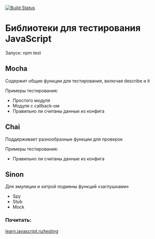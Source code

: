 [![Build Status](https://travis-ci.com/p-12s/js.svg?branch=master)](https://travis-ci.com/p-12s/js)

# Библиотеки для тестирования JavaScript
Запуск: npm test

## Mocha
Содержит общие функции для тестирования, включая describe и it  

Примеры тестирования:
- Простого модуля
- Модуля с callback-ом
- Правильно ли считаны данные из конфига

## Chai
Поддерживает разнообразные функции для проверок  

Примеры тестирования:
- Правильно ли считаны данные из конфига

## Sinon
Для эмуляции и хитрой подмены функций «заглушками»

- Spy
- Stub
- Mock

### Почитать:  
[learn.javascript.ru/testing](https://learn.javascript.ru/testing)
